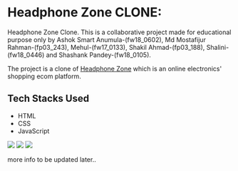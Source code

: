 # Headphone Zone CLONE:
Headphone Zone Clone.
This is a collaborative project made for educational purpose only by Ashok Smart Anumula-(fw18_0602), Md Mostafijur Rahman-(fp03_243), Mehul-(fw17_0133), Shakil Ahmad-(fp03_188), Shalini-(fw18_0446) and Shashank Pandey-(fw18_0105). 

The project is a clone of [Headphone Zone](https://www.headphonezone.in/) which is an online electronics' shopping ecom platform.


## Tech Stacks Used
- HTML
- CSS
- JavaScript

<p>
   <img src="https://img.icons8.com/color/64/000000/javascript.png"/>
   <img src="https://img.icons8.com/color/64/000000/html-5.png"/>
   <img src="https://img.icons8.com/color/64/000000/css3.png" />
   
</p>

more info to be updated later.. 
